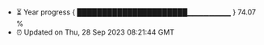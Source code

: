 - ⏳ Year progress { ██████████████████████▁▁▁▁▁▁▁▁ } 74.07 %
- ⏰ Updated on Thu, 28 Sep 2023 08:21:44 GMT


